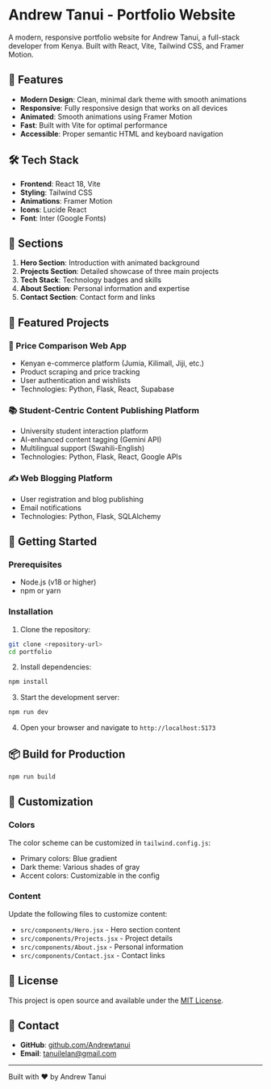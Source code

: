 # Andrew Tanui - Portfolio Website

A modern, responsive portfolio website for Andrew Tanui, a full-stack developer from Kenya. Built with React, Vite, Tailwind CSS, and Framer Motion.

## 🚀 Features

- **Modern Design**: Clean, minimal dark theme with smooth animations
- **Responsive**: Fully responsive design that works on all devices
- **Animated**: Smooth animations using Framer Motion
- **Fast**: Built with Vite for optimal performance
- **Accessible**: Proper semantic HTML and keyboard navigation

## 🛠️ Tech Stack

- **Frontend**: React 18, Vite
- **Styling**: Tailwind CSS
- **Animations**: Framer Motion
- **Icons**: Lucide React
- **Font**: Inter (Google Fonts)

## 📱 Sections

1. **Hero Section**: Introduction with animated background
2. **Projects Section**: Detailed showcase of three main projects
3. **Tech Stack**: Technology badges and skills
4. **About Section**: Personal information and expertise
5. **Contact Section**: Contact form and links

## 🎯 Featured Projects

### 🛒 Price Comparison Web App

- Kenyan e-commerce platform (Jumia, Kilimall, Jiji, etc.)
- Product scraping and price tracking
- User authentication and wishlists
- Technologies: Python, Flask, React, Supabase

### 📚 Student-Centric Content Publishing Platform

- University student interaction platform
- AI-enhanced content tagging (Gemini API)
- Multilingual support (Swahili-English)
- Technologies: Python, Flask, React, Google APIs

### ✍️ Web Blogging Platform

- User registration and blog publishing
- Email notifications
- Technologies: Python, Flask, SQLAlchemy

## 🚀 Getting Started

### Prerequisites

- Node.js (v18 or higher)
- npm or yarn

### Installation

1. Clone the repository:

```bash
git clone <repository-url>
cd portfolio
```

2. Install dependencies:

```bash
npm install
```

3. Start the development server:

```bash
npm run dev
```

4. Open your browser and navigate to `http://localhost:5173`

## 📦 Build for Production

```bash
npm run build
```

## 🎨 Customization

### Colors

The color scheme can be customized in `tailwind.config.js`:

- Primary colors: Blue gradient
- Dark theme: Various shades of gray
- Accent colors: Customizable in the config

### Content

Update the following files to customize content:

- `src/components/Hero.jsx` - Hero section content
- `src/components/Projects.jsx` - Project details
- `src/components/About.jsx` - Personal information
- `src/components/Contact.jsx` - Contact links

## 📄 License

This project is open source and available under the [MIT License](LICENSE).

## 👤 Contact

- **GitHub**: [github.com/Andrewtanui](https://github.com/Andrewtanui)
- **Email**: tanuilelan@gmail.com

---

Built with ❤️ by Andrew Tanui
